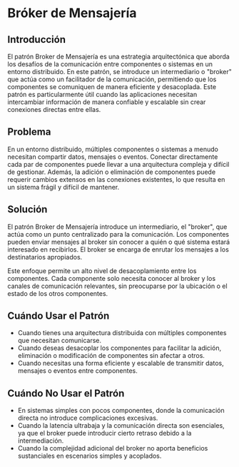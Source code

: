 # Bróker de Mensajería

## Introducción

El patrón Broker de Mensajería es una estrategia arquitectónica que aborda los desafíos de la comunicación entre componentes o sistemas en un entorno distribuido. En este patrón, se introduce un intermediario o "broker" que actúa como un facilitador de la comunicación, permitiendo que los componentes se comuniquen de manera eficiente y desacoplada. Este patrón es particularmente útil cuando las aplicaciones necesitan intercambiar información de manera confiable y escalable sin crear conexiones directas entre ellas.

## Problema

En un entorno distribuido, múltiples componentes o sistemas a menudo necesitan compartir datos, mensajes o eventos. Conectar directamente cada par de componentes puede llevar a una arquitectura compleja y difícil de gestionar. Además, la adición o eliminación de componentes puede requerir cambios extensos en las conexiones existentes, lo que resulta en un sistema frágil y difícil de mantener.

## Solución

El patrón Broker de Mensajería introduce un intermediario, el "broker", que actúa como un punto centralizado para la comunicación. Los componentes pueden enviar mensajes al broker sin conocer a quién o qué sistema estará interesado en recibirlos. El broker se encarga de enrutar los mensajes a los destinatarios apropiados.

Este enfoque permite un alto nivel de desacoplamiento entre los componentes. Cada componente solo necesita conocer al broker y los canales de comunicación relevantes, sin preocuparse por la ubicación o el estado de los otros componentes.

## Cuándo Usar el Patrón

- Cuando tienes una arquitectura distribuida con múltiples componentes que necesitan comunicarse.
- Cuando deseas desacoplar los componentes para facilitar la adición, eliminación o modificación de componentes sin afectar a otros.
- Cuando necesitas una forma eficiente y escalable de transmitir datos, mensajes o eventos entre componentes.

## Cuándo No Usar el Patrón

- En sistemas simples con pocos componentes, donde la comunicación directa no introduce complicaciones excesivas.
- Cuando la latencia ultrabaja y la comunicación directa son esenciales, ya que el broker puede introducir cierto retraso debido a la intermediación.
- Cuando la complejidad adicional del broker no aporta beneficios sustanciales en escenarios simples y acoplados.
